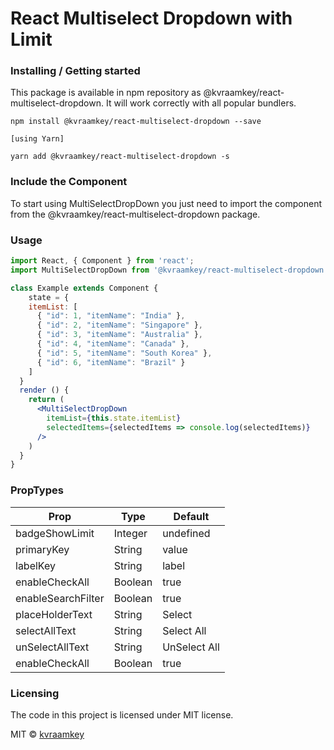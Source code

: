 

# React Multiselect Dropdown with Limit

### Installing / Getting started

This package is available in npm repository as @kvraamkey/react-multiselect-dropdown. It will work correctly with all popular bundlers.

```
npm install @kvraamkey/react-multiselect-dropdown --save

[using Yarn]

yarn add @kvraamkey/react-multiselect-dropdown -s
```

### Include the Component

To start using MultiSelectDropDown you just need to import the component from the @kvraamkey/react-multiselect-dropdown package.

### Usage

```jsx
import React, { Component } from 'react';
import MultiSelectDropDown from '@kvraamkey/react-multiselect-dropdown'

class Example extends Component {
    state = {
    itemList: [
      { "id": 1, "itemName": "India" },
      { "id": 2, "itemName": "Singapore" },
      { "id": 3, "itemName": "Australia" },
      { "id": 4, "itemName": "Canada" },
      { "id": 5, "itemName": "South Korea" },
      { "id": 6, "itemName": "Brazil" }
    ]
  }
  render () {
    return (
      <MultiSelectDropDown
        itemList={this.state.itemList}
        selectedItems={selectedItems => console.log(selectedItems)}
      />
    )
  }
}
```

### PropTypes

| Prop | Type | Default |
| ---- | ---- | ------- |
| badgeShowLimit | Integer | undefined |
| primaryKey | String | value |
| labelKey | String | label |
| enableCheckAll | Boolean | true |
| enableSearchFilter | Boolean | true |
| placeHolderText | String | Select |
| selectAllText | String | Select All |
| unSelectAllText | String | UnSelect All |
| enableCheckAll | Boolean | true |


### Licensing

The code in this project is licensed under MIT license.

MIT © [kvraamkey](https://github.com/kvraamkey)
